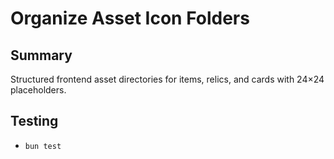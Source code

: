 # Organize Asset Icon Folders

## Summary
Structured frontend asset directories for items, relics, and cards with 24×24 placeholders.

## Testing
- `bun test`
